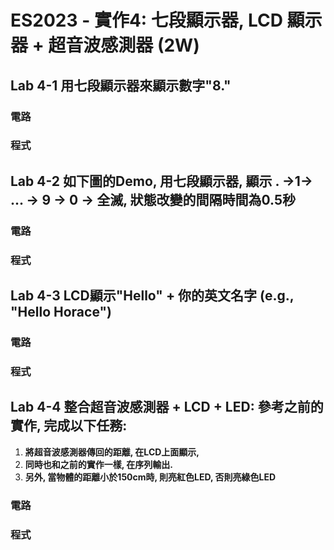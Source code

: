 # ES2023 - 實作4: 七段顯示器, LCD 顯示器 + 超音波感測器 (2W)
## Lab 4-1 用七段顯示器來顯示數字"8."
### 電路

### 程式


## Lab 4-2 如下圖的Demo, 用七段顯示器, 顯示 . →1→ ... → 9 → 0 → 全滅, 狀態改變的間隔時間為0.5秒
### 電路

### 程式


## Lab 4-3 LCD顯示"Hello" + 你的英文名字 (e.g., "Hello Horace")
### 電路

### 程式


## Lab 4-4 整合超音波感測器 + LCD + LED: 參考之前的實作, 完成以下任務:
1. **將超音波感測器傳回的距離, 在LCD上面顯示,**
2. **同時也和之前的實作一樣, 在序列輸出.**
3. **另外, 當物體的距離小於150cm時, 則亮紅色LED, 否則亮綠色LED**
### 電路

### 程式
